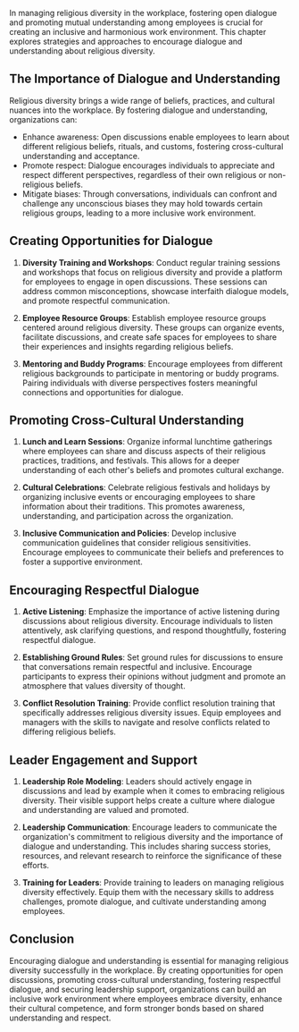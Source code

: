 
In managing religious diversity in the workplace, fostering open dialogue and promoting mutual understanding among employees is crucial for creating an inclusive and harmonious work environment. This chapter explores strategies and approaches to encourage dialogue and understanding about religious diversity.

The Importance of Dialogue and Understanding
--------------------------------------------

Religious diversity brings a wide range of beliefs, practices, and cultural nuances into the workplace. By fostering dialogue and understanding, organizations can:

* Enhance awareness: Open discussions enable employees to learn about different religious beliefs, rituals, and customs, fostering cross-cultural understanding and acceptance.
* Promote respect: Dialogue encourages individuals to appreciate and respect different perspectives, regardless of their own religious or non-religious beliefs.
* Mitigate biases: Through conversations, individuals can confront and challenge any unconscious biases they may hold towards certain religious groups, leading to a more inclusive work environment.

Creating Opportunities for Dialogue
-----------------------------------

1. **Diversity Training and Workshops**: Conduct regular training sessions and workshops that focus on religious diversity and provide a platform for employees to engage in open discussions. These sessions can address common misconceptions, showcase interfaith dialogue models, and promote respectful communication.

2. **Employee Resource Groups**: Establish employee resource groups centered around religious diversity. These groups can organize events, facilitate discussions, and create safe spaces for employees to share their experiences and insights regarding religious beliefs.

3. **Mentoring and Buddy Programs**: Encourage employees from different religious backgrounds to participate in mentoring or buddy programs. Pairing individuals with diverse perspectives fosters meaningful connections and opportunities for dialogue.

Promoting Cross-Cultural Understanding
--------------------------------------

1. **Lunch and Learn Sessions**: Organize informal lunchtime gatherings where employees can share and discuss aspects of their religious practices, traditions, and festivals. This allows for a deeper understanding of each other's beliefs and promotes cultural exchange.

2. **Cultural Celebrations**: Celebrate religious festivals and holidays by organizing inclusive events or encouraging employees to share information about their traditions. This promotes awareness, understanding, and participation across the organization.

3. **Inclusive Communication and Policies**: Develop inclusive communication guidelines that consider religious sensitivities. Encourage employees to communicate their beliefs and preferences to foster a supportive environment.

Encouraging Respectful Dialogue
-------------------------------

1. **Active Listening**: Emphasize the importance of active listening during discussions about religious diversity. Encourage individuals to listen attentively, ask clarifying questions, and respond thoughtfully, fostering respectful dialogue.

2. **Establishing Ground Rules**: Set ground rules for discussions to ensure that conversations remain respectful and inclusive. Encourage participants to express their opinions without judgment and promote an atmosphere that values diversity of thought.

3. **Conflict Resolution Training**: Provide conflict resolution training that specifically addresses religious diversity issues. Equip employees and managers with the skills to navigate and resolve conflicts related to differing religious beliefs.

Leader Engagement and Support
-----------------------------

1. **Leadership Role Modeling**: Leaders should actively engage in discussions and lead by example when it comes to embracing religious diversity. Their visible support helps create a culture where dialogue and understanding are valued and promoted.

2. **Leadership Communication**: Encourage leaders to communicate the organization's commitment to religious diversity and the importance of dialogue and understanding. This includes sharing success stories, resources, and relevant research to reinforce the significance of these efforts.

3. **Training for Leaders**: Provide training to leaders on managing religious diversity effectively. Equip them with the necessary skills to address challenges, promote dialogue, and cultivate understanding among employees.

Conclusion
----------

Encouraging dialogue and understanding is essential for managing religious diversity successfully in the workplace. By creating opportunities for open discussions, promoting cross-cultural understanding, fostering respectful dialogue, and securing leadership support, organizations can build an inclusive work environment where employees embrace diversity, enhance their cultural competence, and form stronger bonds based on shared understanding and respect.
